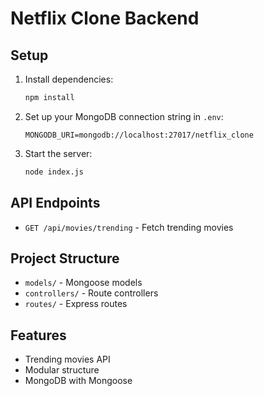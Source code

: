 # Netflix Clone Backend

## Setup

1. Install dependencies:
   ```bash
   npm install
   ```
2. Set up your MongoDB connection string in `.env`:
   ```env
   MONGODB_URI=mongodb://localhost:27017/netflix_clone
   ```
3. Start the server:
   ```bash
   node index.js
   ```

## API Endpoints

- `GET /api/movies/trending` - Fetch trending movies

## Project Structure
- `models/` - Mongoose models
- `controllers/` - Route controllers
- `routes/` - Express routes

## Features
- Trending movies API
- Modular structure
- MongoDB with Mongoose 